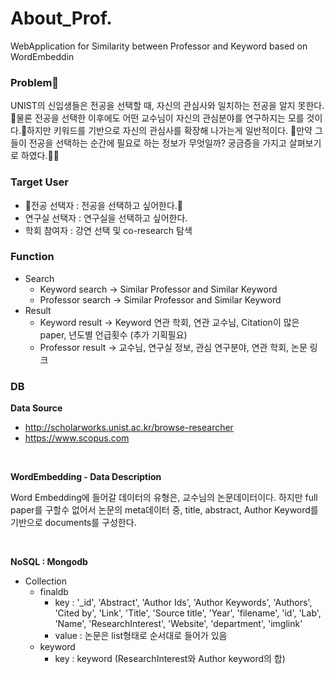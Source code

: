 # About_Prof.
WebApplication for Similarity between Professor and Keyword based on WordEmbeddin
### Problem

UNIST의 신입생들은 전공을 선택할 때, 자신의 관심사와 일치하는 전공을 알지 못한다. 물론 전공을 선택한 이후에도 어떤 교수님이 자신의 관심분야를 연구하지는 모를 것이다.하지만 키워드를 기반으로 자신의 관심사를 확장해 나가는게 일반적이다. 만약 그들이 전공을 선택하는 순간에 필요로 하는 정보가 무엇일까? 궁금증을 가지고 살펴보기로 하였다.

### Target User
- 전공 선택자 : 전공을 선택하고 싶어한다.
- 연구실 선택자 : 연구실을 선택하고 싶어한다.
- 학회 참여자 : 강연 선택 및 co-research 탐색

### Function
- Search
    - Keyword search -> Similar Professor and Similar Keyword
    - Professor search -> Similar Professor and Similar Keyword
- Result
    - Keyword result -> Keyword 연관 학회, 연관 교수님, Citation이 많은 paper, 년도별 언급횟수 (추가 기획필요)
    - Professor result -> 교수님, 연구실 정보, 관심 연구분야, 연관 학회, 논문 링크

### DB

__Data Source__
- http://scholarworks.unist.ac.kr/browse-researcher
- https://www.scopus.com
<br>

__WordEmbedding - Data Description__
<br>

Word Embedding에 들어갈 데이터의 유형은, 교수님의 논문데이터이다. 하지만 full paper를 구할수 없어서 논문의 meta데이터 중, title, abstract, Author Keyword를 기반으로 documents를 구성한다. 

<br>

__NoSQL : Mongodb__
- Collection
    - finaldb
        - key : '_id', 'Abstract', 'Author Ids', 'Author Keywords', 'Authors', 'Cited by', 'Link', 'Title', 'Source title', 'Year', 'filename', 'id', 'Lab', 'Name', 'ResearchInterest', 'Website', 'department', 'imglink'
        - value : 논문은 list형태로 순서대로 들어가 있음
    - keyword
        - key : keyword (ResearchInterest와 Author keyword의 합) 
